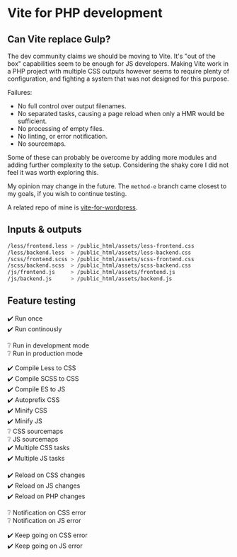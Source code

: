 # Vite for PHP development

## Can Vite replace Gulp?

The dev community claims we should be moving to Vite. It's "out of the box" capabilities seem to be enough for JS developers. Making Vite work in a PHP project with multiple CSS outputs however seems to require plenty of configuration, and fighting a system that was not designed for this purpose.

Failures:
- No full control over output filenames.
- No separated tasks, causing a page reload when only a HMR would be sufficient.
- No processing of empty files.
- No linting, or error notification.
- No sourcemaps.

Some of these can probably be overcome by adding more modules and adding further complexity to the setup. Considering the shaky core I did not feel it was worth exploring this.

My opinion may change in the future. The `method-e` branch came closest to my goals, if you wish to continue testing.

A related repo of mine is [vite-for-wordpress](https://github.com/Brugman/vite-for-wordpress).

## Inputs & outputs

```sh
/less/frontend.less > /public_html/assets/less-frontend.css
/less/backend.less  > /public_html/assets/less-backend.css
/scss/frontend.scss > /public_html/assets/scss-frontend.css
/scss/backend.scss  > /public_html/assets/scss-backend.css
/js/frontend.js     > /public_html/assets/frontend.js
/js/backend.js      > /public_html/assets/backend.js
```

## Feature testing

:heavy_check_mark: Run once\
:heavy_check_mark: Run continously

:grey_question: Run in development mode\
:grey_question: Run in production mode

:heavy_check_mark: Compile Less to CSS\
:heavy_check_mark: Compile SCSS to CSS\
:heavy_check_mark: Compile ES to JS\
:heavy_check_mark: Autoprefix CSS\
:heavy_check_mark: Minify CSS\
:heavy_check_mark: Minify JS\
:grey_question: CSS sourcemaps\
:grey_question: JS sourcemaps\
:heavy_check_mark: Multiple CSS tasks\
:heavy_check_mark: Multiple JS tasks

:heavy_check_mark: Reload on CSS changes\
:heavy_check_mark: Reload on JS changes\
:heavy_check_mark: Reload on PHP changes

:grey_question: Notification on CSS error\
:grey_question: Notification on JS error

:heavy_check_mark: Keep going on CSS error\
:heavy_check_mark: Keep going on JS error

<!-- :grey_question: -->
<!-- :x: -->
<!-- :heavy_check_mark: -->
